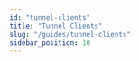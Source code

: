 ```yaml
---
id: "tunnel-clients"
title: "Tunnel Clients"
slug: "/guides/tunnel-clients"
sidebar_position: 10
---
```

